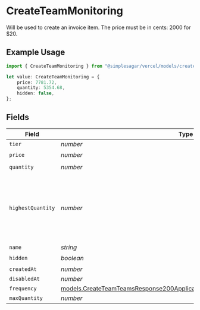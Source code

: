 # CreateTeamMonitoring

Will be used to create an invoice item. The price must be in cents: 2000 for $20.

## Example Usage

```typescript
import { CreateTeamMonitoring } from "@simplesagar/vercel/models/createteamop.js";

let value: CreateTeamMonitoring = {
    price: 7781.72,
    quantity: 5354.68,
    hidden: false,
};
```

## Fields

| Field                                                                                                                                                              | Type                                                                                                                                                               | Required                                                                                                                                                           | Description                                                                                                                                                        |
| ------------------------------------------------------------------------------------------------------------------------------------------------------------------ | ------------------------------------------------------------------------------------------------------------------------------------------------------------------ | ------------------------------------------------------------------------------------------------------------------------------------------------------------------ | ------------------------------------------------------------------------------------------------------------------------------------------------------------------ |
| `tier`                                                                                                                                                             | *number*                                                                                                                                                           | :heavy_minus_sign:                                                                                                                                                 | N/A                                                                                                                                                                |
| `price`                                                                                                                                                            | *number*                                                                                                                                                           | :heavy_check_mark:                                                                                                                                                 | N/A                                                                                                                                                                |
| `quantity`                                                                                                                                                         | *number*                                                                                                                                                           | :heavy_check_mark:                                                                                                                                                 | N/A                                                                                                                                                                |
| `highestQuantity`                                                                                                                                                  | *number*                                                                                                                                                           | :heavy_minus_sign:                                                                                                                                                 | The highest quantity in the current period. Used to render the correct enable/disable UI for add-ons.                                                              |
| `name`                                                                                                                                                             | *string*                                                                                                                                                           | :heavy_minus_sign:                                                                                                                                                 | N/A                                                                                                                                                                |
| `hidden`                                                                                                                                                           | *boolean*                                                                                                                                                          | :heavy_check_mark:                                                                                                                                                 | N/A                                                                                                                                                                |
| `createdAt`                                                                                                                                                        | *number*                                                                                                                                                           | :heavy_minus_sign:                                                                                                                                                 | N/A                                                                                                                                                                |
| `disabledAt`                                                                                                                                                       | *number*                                                                                                                                                           | :heavy_minus_sign:                                                                                                                                                 | N/A                                                                                                                                                                |
| `frequency`                                                                                                                                                        | [models.CreateTeamTeamsResponse200ApplicationJSONResponseBodyBillingFrequency](../models/createteamteamsresponse200applicationjsonresponsebodybillingfrequency.md) | :heavy_minus_sign:                                                                                                                                                 | N/A                                                                                                                                                                |
| `maxQuantity`                                                                                                                                                      | *number*                                                                                                                                                           | :heavy_minus_sign:                                                                                                                                                 | N/A                                                                                                                                                                |